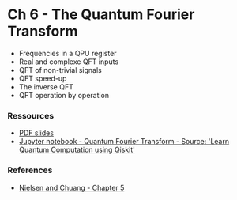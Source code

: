 # Ch 6 - The Quantum Fourier Transform
- Frequencies in a QPU register
- Real and complexe QFT inputs
- QFT of non-trivial signals 
- QFT speed-up
- The inverse QFT
- QFT operation by operation

### Ressources

- [PDF slides](https://github.com/bfedrici-phd/QC-CPE-2021/blob/main/Ch6/Ch6-The-Quantum-Fourier-Transform.pdf)
- [Jupyter notebook - Quantum Fourier Transform - Source: 'Learn Quantum Computation using Qiskit'](https://github.com/bfedrici-phd/QC-2020-CPE/blob/master/Ch10/quantum-fourier-transform.ipynb)

### References
- [Nielsen and Chuang - Chapter 5](http://mmrc.amss.cas.cn/tlb/201702/W020170224608149940643.pdf)
